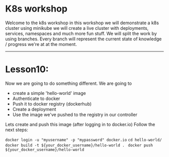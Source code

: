 # K8s workshop

Welcome to the k8s workshop
in this workshop we will demonstrate a k8s cluster using minikube
we will create a live cluster with deployments, services, namespaces and much more fun stuff.
We will split the work by using branches. Every branch will represent the current
state of knowledge / progress we're at at the moment.

---
# Lesson10:
Now we are going to do something different.
We are going to 

* create a simple 'hello-world' image
* Authenticate to docker 
* Push it to docker registry (dockerhub) 
* Create a deployment 
* Use the image we've pushed to the registry in our controller 

Lets create and push this image (after logging in to docker.io)
Follow the next steps: 

`docker login -u "myusername" -p "mypassword" docker.io`
`cd hello-world/`
`docker build -t ${your_docker_username}/hello-world . `
`docker push ${your_docker_username}/hello-world`





